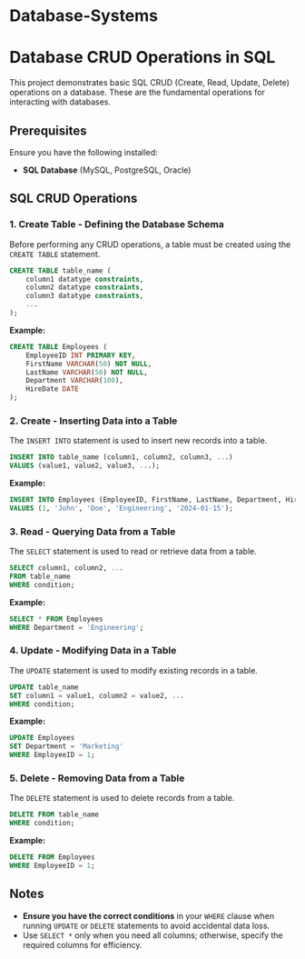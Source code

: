 # Database-Systems

# Database CRUD Operations in SQL

This project demonstrates basic SQL CRUD (Create, Read, Update, Delete) operations on a database. These are the fundamental operations for interacting with databases.

## Prerequisites

Ensure you have the following installed:

- **SQL Database** (MySQL, PostgreSQL, Oracle)

## SQL CRUD Operations

### 1. Create Table - Defining the Database Schema

Before performing any CRUD operations, a table must be created using the `CREATE TABLE` statement.

```sql
CREATE TABLE table_name (
    column1 datatype constraints,
    column2 datatype constraints,
    column3 datatype constraints,
    ...
);
```

**Example:**

```sql
CREATE TABLE Employees (
    EmployeeID INT PRIMARY KEY,
    FirstName VARCHAR(50) NOT NULL,
    LastName VARCHAR(50) NOT NULL,
    Department VARCHAR(100),
    HireDate DATE
);
```

### 2. Create - Inserting Data into a Table

The `INSERT INTO` statement is used to insert new records into a table.

```sql
INSERT INTO table_name (column1, column2, column3, ...)
VALUES (value1, value2, value3, ...);
```

**Example:**

```sql
INSERT INTO Employees (EmployeeID, FirstName, LastName, Department, HireDate)
VALUES (1, 'John', 'Doe', 'Engineering', '2024-01-15');
```

### 3. Read - Querying Data from a Table

The `SELECT` statement is used to read or retrieve data from a table.

```sql
SELECT column1, column2, ...
FROM table_name
WHERE condition;
```

**Example:**

```sql
SELECT * FROM Employees
WHERE Department = 'Engineering';
```

### 4. Update - Modifying Data in a Table

The `UPDATE` statement is used to modify existing records in a table.

```sql
UPDATE table_name
SET column1 = value1, column2 = value2, ...
WHERE condition;
```

**Example:**

```sql
UPDATE Employees
SET Department = 'Marketing'
WHERE EmployeeID = 1;
```

### 5. Delete - Removing Data from a Table

The `DELETE` statement is used to delete records from a table.

```sql
DELETE FROM table_name
WHERE condition;
```

**Example:**

```sql
DELETE FROM Employees
WHERE EmployeeID = 1;
```

## Notes

- **Ensure you have the correct conditions** in your `WHERE` clause when running `UPDATE` or `DELETE` statements to avoid accidental data loss.
- Use `SELECT *` only when you need all columns; otherwise, specify the required columns for efficiency.

